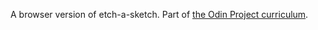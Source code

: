 A browser version of etch-a-sketch. Part of [the Odin Project curriculum](https://www.theodinproject.com/courses/web-development-101/lessons/etch-a-sketch-project).